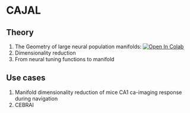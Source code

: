 # CAJAL 

## Theory 

1. The Geometry of large neural population manifolds: [![Open In Colab](https://colab.research.google.com/assets/colab-badge.svg)](https://colab.research.google.com/github/steevelaquitaine/cajal_teaching/blob/main/1_The_geometry_of_large_neural_population_manifold.ipynb)
2. Dimensionality reduction
3. From neural tuning functions to manifold


## Use cases

1. Manifold dimensionality reduction of mice CA1 ca-imaging response during navigation
2. CEBRAI


